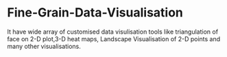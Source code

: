 # Fine-Grain-Data-Visualisation
It have wide array of customised data visulisation tools like triangulation of face on 2-D plot,3-D heat maps,
Landscape Visualisation of 2-D points and many other visualisations.
